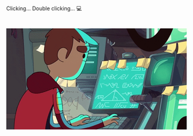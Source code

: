 <!-- ### Clicking... Double clicking... :computer: -->

<!-- ![clicking..double clicking..](giphy.gif) -->

<p>Clicking... Double clicking... &#128187;</p>

<p align="center">
  <h1>
  <img src="https://github.com/Alexandru-Dumitru/alexandru-dumitru/blob/master/giphy.gif?raw=true"/>
</p>
<!--
**Alexandru-Dumitru/alexandru-dumitru** is a ✨ _special_ ✨ repository because its `README.md` (this file) appears on your GitHub profile.

Here are some ideas to get you started:

- 🔭 I’m currently working on ...
- 🌱 I’m currently learning ...
- 👯 I’m looking to collaborate on ...
- 🤔 I’m looking for help with ...
- 💬 Ask me about ...
- 📫 How to reach me: ...
- 😄 Pronouns: ...
- ⚡ Fun fact: ...
-->
